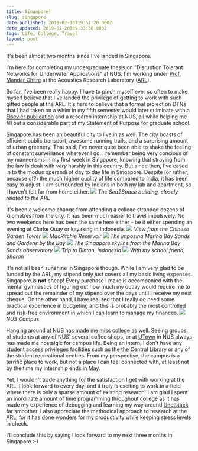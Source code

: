 ```yaml
---
title: Singapore!
slug: singapore
date_published: 2019-02-18T19:51:20.000Z
date_updated: 2019-02-20T09:33:38.000Z
tags: Life, College, Travel
layout: post
---
```


It's been almost two months since I've landed in Singapore. 

I'm here for completing my undergraduate thesis on "Disruption Tolerant Networks for Underwater Applications" at NUS. I'm working under [Prof. Mandar Chitre](http://www.chitre.net/) at the Acoustics Research Laboratory ([ARL](http://arl.nus.edu.sg/)).

So far, I've been really happy. I have to pinch myself ever so often to make myself believe that I've landed the privilege of getting to work with such gifted people at the ARL. It's hard to believe that a formal project on DTNs that I had taken on a whim in my fifth semester would later culminate with a [Elsevier publication](https://doi.org/10.1016/j.softx.2018.12.006) and a research internship at NUS, all while helping me fill out a considerable part of my Statement of Purpose for graduate school.

Singapore has been an beautiful city to live in as well. The city boasts of efficient public transport, awesome running trails, and a surprising amount of urban greenery. That said, I've never quite been able to shake the feeling of constant surveillance wherever I go. I remember being very concious of my mannerisms in my first week in Singapore, knowing that straying from the law is dealt with *very* harshly in this country. But since then, I've eased in to the modus operandi of day to day life in Singapore. Despite (or rather, because of?) the much higher quality of life compared to India, it has been easy to adjust. I am surrounded by Indians in both my lab and apartment, so I haven't felt far from home either.
![](/content/images/2019/02/PHOTO-2019-02-13-17-01-09.jpg)
*The Sea2Space building, closely related to the ARL*

It's been a welcome change from attending a college stranded dozens of kilometres from the city. It has been much easier to travel impulsively. No two weekends here has been the same here either - be it either spending an evening at Clarke Quay or kayaking in Indonesia.
![](/content/images/2019/02/20181228_044958045_iOS.jpg)
*View from the Chinese Garden Tower*
![](/content/images/2019/02/20190105_080510872_iOS.jpg)
*MacRitchie Reservoir*
![](/content/images/2019/02/20181228_134620529_iOS.jpg)
*The imposing Marina Bay Sands and Gardens by the Bay*
![](/content/images/2019/02/20190112_134129254_iOS.jpg)
*The Singapore skyline from the Marina Bay Sands observatory*
![](/content/images/2019/02/PHOTO-2019-02-14-01-17-12-11.jpg)
*Trip to Bintan, Indonesia*
![](/content/images/2019/02/20190113_054316502_iOS-1.jpg)
*With my school friend, Sharan*

It's not all been sunshine in Singapore though. While I am very glad to be funded by the ARL, my stipend only *just* covers all my basic living expenses. Singapore is **not** cheap! Every purchase I make is accompanied with the mental gymnastics of figuring out how much my outlay would require me to spread out the remainder of my stipend over the days until I receive my next cheque. On the other hand, I have realised that I really do need some practical experience in budgeting and this is probably the most controlled and risk-free environment in which I can learn to manage my finances.
![](/content/images/2019/02/20190109_021644077_iOS.jpg)
*NUS Campus*

Hanging around at NUS has made me miss college as well. Seeing groups of students at any of NUS' several coffee shops, or at [UTown](https://www.youtube.com/watch?v=yU3PgVgUU9E) in NUS always has made me nostalgic for campus life. Being an intern, I don't have any student access privileges facilities such as the the Central Library or any of the student recreational centres. From my perspective, the campus is a terrific place to work, but not a place I can feel connected with, at least not by the time my internship ends in May.

Yet, I wouldn't trade anything for the satisfaction I get with working at the ARL. I look forward to every day, and it truly is exciting to work in a field where there is only a sparse amount of existing research. I am glad I spent an inordinate amount of time programming throughout college as it has made my experience of debugging and learning my way around [Unetstack](http://unetstack.net/) far smoother. I also appreciate the methodical approach to research at the ARL, for it has done wonders for my productivity while keeping stress levels in check. 

I'll conclude this by saying I look forward to my next three months in Singapore :-)
